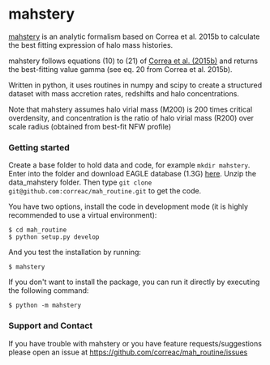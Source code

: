 mahstery
=======

[mahstery](https://github.com/correac/mahstery) is an analytic formalism
based on Correa et al. 2015b to calculate the best fitting expression
of halo mass histories.

mahstery follows equations (10) to (21) of [Correa et al. (2015b)](http://adsabs.harvard.edu/abs/2015MNRAS.450.1521C)
and returns the best-fitting value gamma (see eq. 20 from Correa et al. 2015b).

Written in python, it uses routines in numpy and scipy to create a structured dataset with
mass accretion rates, redshifts and halo concentrations.

Note that mahstery assumes halo virial mass (M200) is 200 times critical overdensity, and
concentration is the ratio of halo virial mass (R200) over scale radius (obtained from best-fit NFW profile)

### Getting started
Create a base folder to hold data and code, for example ``mkdir mahstery``. Enter into the folder and download EAGLE database (1.3G) [here](https://home.strw.leidenuniv.nl/~correa/download/data_mahstery.zip). Unzip the data_mahstery folder. Then type ``git clone git@github.com:correac/mah_routine.git`` to get the code. 

You have two options, install the code in development mode (it is highly recommended to use a virtual environment):

```
$ cd mah_routine
$ python setup.py develop
```

And you test the installation by running:
```
$ mahstery
```

If you don't want to install the package, you can run it directly by executing the following command:

```
$ python -m mahstery
```

### Support and Contact

If you have trouble with mahstery or you have feature requests/suggestions please
open an issue at https://github.com/correac/mah_routine/issues
